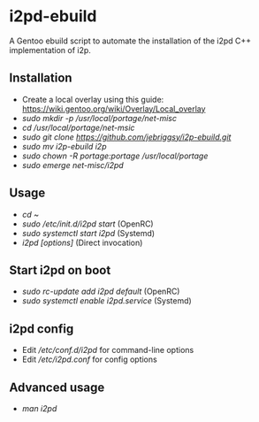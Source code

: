 # i2pd-ebuild
A Gentoo ebuild script to automate the installation of the i2pd C++ implementation of i2p.

## Installation
- Create a local overlay using this guide: https://wiki.gentoo.org/wiki/Overlay/Local_overlay
- *sudo mkdir -p /usr/local/portage/net-misc*
- *cd /usr/local/portage/net-msic*
- *sudo git clone https://github.com/jebriggsy/i2p-ebuild.git*
- *sudo mv i2p-ebuild i2p*
- *sudo chown -R portage:portage /usr/local/portage* 
- *sudo emerge net-misc/i2pd*

## Usage
- *cd ~*
- *sudo /etc/init.d/i2pd start* (OpenRC)
- *sudo systemctl start i2pd* (Systemd)
- *i2pd [options]* (Direct invocation)

## Start i2pd on boot
- *sudo rc-update add i2pd default* (OpenRC)
- *sudo systemctl enable i2pd.service* (Systemd)

## i2pd config
- Edit */etc/conf.d/i2pd* for command-line options
- Edit */etc/i2pd.conf* for config options

## Advanced usage
- *man i2pd*
